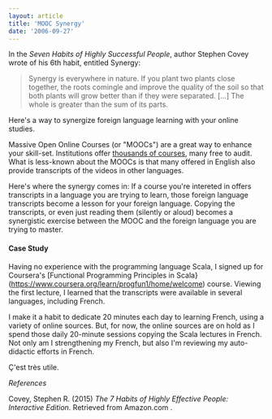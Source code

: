 ```yaml
---
layout: article
title: 'MOOC Synergy'
date: '2006-09-27'
---
```


In the *Seven Habits of Highly Successful People*, author Stephen Covey wrote of his 6th habit, entitled Synergy:

> Synergy is everywhere in nature. If you plant two plants close together, the roots comingle and 
> improve the quality of the soil so that both plants will grow better than if they were separated. [...] The whole 
> is greater than the sum of its parts.

Here's a way to synergize foreign language learning with your online studies.

Massive Open Online Courses (or "MOOCs") are a great way to enhance your skill-set. Institutions offer [thousands of courses](https://www.class-central.com/), many free to audit. What is less-known about the MOOCs is that many offered in English also provide transcripts of the videos in other languages.

Here's where the synergy comes in: If a course you're intereted in offers transcripts in a language you are trying to learn, those 
foreign language transcripts become a lesson for your foreign language. Copying the transcripts, or even just reading them (silently or aloud) becomes a synergistic exercise between the MOOC and the foreign language you are trying to master.

#### Case Study

Having no experience with the programming language Scala, I signed up for Coursera's [Functional Programming Principles in Scala}(https://www.coursera.org/learn/progfun1/home/welcome) course. Viewing the first lecture, I learned that the transcripts were available in several languages, including French.

I make it a habit to dedicate 20 minutes each day to learning French, using a variety of online sources. But, for now, the online sources are on hold as I spend those daily 20-minute sessions copying the Scala lectures in French. Not only am I strengthening my French, but also I'm reviewing my auto-didactic efforts in French.

Ç'est très utile.

*References*

Covey, Stephen R. (2015) *The 7 Habits of Highly Effective People: Interactive Edition*. Retrieved from Amazon.com .

